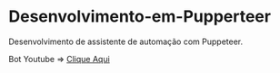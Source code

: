 # Desenvolvimento-em-Pupperteer
 Desenvolvimento de assistente de automação com Puppeteer.

Bot Youtube => [Clique Aqui](Roger-snts/Desenvolvimento-em-Pupperteer/bot_youtube/index.js)
